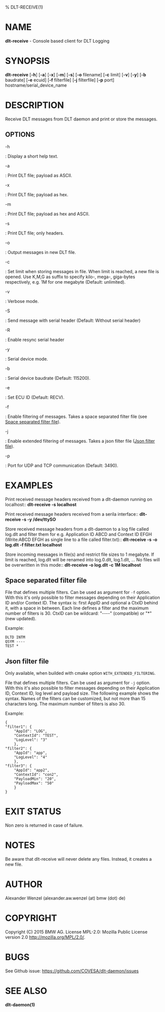 % DLT-RECEIVE(1)

# NAME

**dlt-receive** - Console based client for DLT Logging

# SYNOPSIS

**dlt-receive** \[**-h**\] \[**-a**\] \[**-x**\] \[**-m**\] \[**-s**\] \[**-o** filename\] \[**-c** limit\] \[**-v**\] \[**-y**\] \[**-b** baudrate\] \[**-e** ecuid\] \[**-f** filterfile\] \[**-j** filterfile\] \[**-p** port\] hostname/serial_device_name

# DESCRIPTION

Receive DLT messages from DLT daemon and print or store the messages.

## OPTIONS

-h

: Display a short help text.

-a

: Print DLT file; payload as ASCII.

-x

:   Print DLT file; payload as hex.

-m

:   Print DLT file; payload as hex and ASCII.

-s

:   Print DLT file; only headers.

-o

:   Output messages in new DLT file.

-c

:   Set limit when storing messages in file. When limit is reached, a new file is opened. Use K,M,G as suffix to specify kilo-, mega-, giga-bytes respectively, e.g. 1M for one megabyte (Default: unlimited).

-v

:   Verbose mode.

-S

:   Send message with serial header (Default: Without serial header)

-R

:   Enable resync serial header

-y

:   Serial device mode.

-b

:   Serial device baudrate (Default: 115200).

-e

:   Set ECU ID (Default: RECV).

-f

:   Enable filtering of messages. Takes a space separated filter file (see [Space separated filter file](#Space-separated-filter-file)).

-j

:   Enable extended filtering of messages. Takes a json filter file ([Json filter file](#Json-filter-file)).

-p

:   Port for UDP and TCP communication (Default: 3490).
# EXAMPLES

Print received message headers received from a dlt-daemon running on localhost::
    **dlt-receive -s localhost**

Print received message headers received from a serila interface::
    **dlt-receive -s -y /dev/ttySO**

Store received message headers from a dlt-daemon to a log file called log.dlt and filter them for e.g. Application ID ABCD and Context ID EFGH (Write:ABCD EFGH as single line to a file called filter.txt)::
    **dlt-receive -s -o log.dlt -f filter.txt localhost**

Store incoming messages in file(s) and restrict file sizes to 1 megabyte. If limit is reached, log.dlt will be renamed into log.0.dlt, log.1.dlt, ... No files will be overwritten in this mode::
    **dlt-receive -o log.dlt -c 1M localhost**

## Space separated filter file
File that defines multiple filters. Can be used as argument for `-f` option. With this it's only possible to filter messages depending on their Application ID and/or Context ID. The syntax is: first AppID and optional a CtxID behind it, with a space in between. Each line defines a filter and the maximum number of filters is 30. CtxID can be wildcard: "----" (compatible) or "*" (new updated).

Example:
```
DLTD INTM
QSYM ----
TEST *
```

## Json filter file
Only available, when builded with cmake option `WITH_EXTENDED_FILTERING`.

File that defines multiple filters. Can be used as argument for `-j` option. With this it's also possible to filter messages depending on their Application ID, Context ID, log level and payload size. The following example shows the syntax. Names of the filters can be customized, but not more than 15 characters long. The maximum number of filters is also 30.

Example:
```
{
"filter1": {
    "AppId": "LOG",
    "ContextId": "TEST",
    "LogLevel": "3"
    },
"filter2": {
    "AppId": "app",
    "LogLevel": "4"
    },
"filter3": {
    "AppId": "app2",
    "ContextId": "con2",
    "PayloadMin": "20",
    "PayloadMax": "50"
    }
}
```
# EXIT STATUS

Non zero is returned in case of failure.

# NOTES

Be aware that dlt-receive will never delete any files. Instead, it creates a new file.

# AUTHOR

Alexander Wenzel (alexander.aw.wenzel (at) bmw (dot) de)

# COPYRIGHT

Copyright (C) 2015 BMW AG. License MPL-2.0: Mozilla Public License version 2.0 <http://mozilla.org/MPL/2.0/>.

# BUGS

See Github issue: <https://github.com/COVESA/dlt-daemon/issues>

# SEE ALSO

**dlt-daemon(1)**
